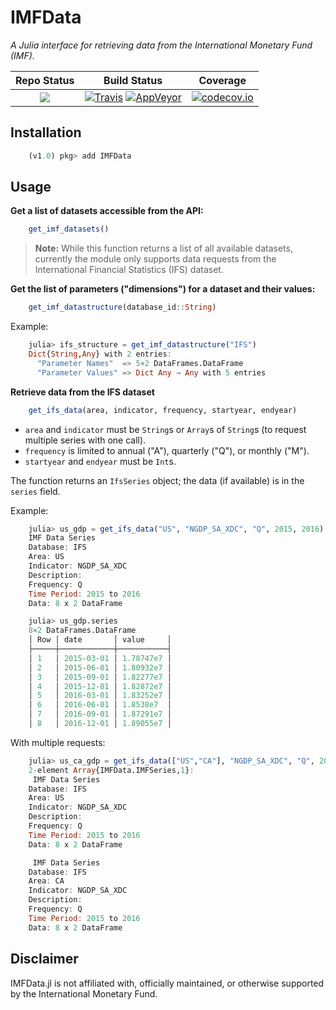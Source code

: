 # IMFData

*A Julia interface for retrieving data from the International Monetary Fund (IMF).*

| **Repo Status** | **Build Status** | **Coverage** |
|:---------------:|:----------------:|:------------:|
|[![][repo-img]][repo-url] | [![Travis][travis-img]][travis-url] [![AppVeyor][appveyor-img]][appveyor-url] | [![codecov.io][codecov-img]][codecov-url] |

## Installation

```julia
    (v1.0) pkg> add IMFData 
```

## Usage

**Get a list of datasets accessible from the API:**

```julia
    get_imf_datasets()
```
> **Note:** While this function returns a list of all available datasets, currently the module only supports data requests from the International Financial Statistics (IFS) dataset.


**Get the list of parameters ("dimensions") for a dataset and their values:**

```julia
    get_imf_datastructure(database_id::String)
```

Example:
```julia
    julia> ifs_structure = get_imf_datastructure("IFS")
    Dict{String,Any} with 2 entries:
      "Parameter Names"  => 5×2 DataFrames.DataFrame
      "Parameter Values" => Dict Any → Any with 5 entries
```

**Retrieve data from the IFS dataset**
```julia
    get_ifs_data(area, indicator, frequency, startyear, endyear)
```
* `area` and `indicator` must be `String`s or `Array`s of `String`s (to request multiple series with one call).
* `frequency` is limited to annual ("A"), quarterly ("Q"), or monthly ("M").
* `startyear` and `endyear` must be `Int`s.

The function returns an `IfsSeries` object; the data (if available) is in the `series` field.

Example:
```julia
    julia> us_gdp = get_ifs_data("US", "NGDP_SA_XDC", "Q", 2015, 2016)
    IMF Data Series
    Database: IFS
    Area: US
    Indicator: NGDP_SA_XDC
    Description:
    Frequency: Q
    Time Period: 2015 to 2016
    Data: 8 x 2 DataFrame

    julia> us_gdp.series
    8×2 DataFrames.DataFrame
    │ Row │ date       │ value     │
    ├─────┼────────────┼───────────┤
    │ 1   │ 2015-03-01 │ 1.78747e7 │
    │ 2   │ 2015-06-01 │ 1.80932e7 │
    │ 3   │ 2015-09-01 │ 1.82277e7 │
    │ 4   │ 2015-12-01 │ 1.82872e7 │
    │ 5   │ 2016-03-01 │ 1.83252e7 │
    │ 6   │ 2016-06-01 │ 1.8538e7  │
    │ 7   │ 2016-09-01 │ 1.87291e7 │
    │ 8   │ 2016-12-01 │ 1.89055e7 │
```
With multiple requests:
```julia
    julia> us_ca_gdp = get_ifs_data(["US","CA"], "NGDP_SA_XDC", "Q", 2015, 2016)
    2-element Array{IMFData.IMFSeries,1}:
     IMF Data Series
    Database: IFS
    Area: US
    Indicator: NGDP_SA_XDC
    Description:
    Frequency: Q
    Time Period: 2015 to 2016
    Data: 8 x 2 DataFrame

     IMF Data Series
    Database: IFS
    Area: CA
    Indicator: NGDP_SA_XDC
    Description:
    Frequency: Q
    Time Period: 2015 to 2016
    Data: 8 x 2 DataFrame
```
## Disclaimer
IMFData.jl is not affiliated with, officially maintained, or otherwise supported by the International Monetary Fund.

[travis-img]: https://travis-ci.org/stephenbnicar/IMFData.jl.svg?branch=master
[travis-url]: https://travis-ci.org/stephenbnicar/IMFData.jl

[appveyor-img]: https://ci.appveyor.com/api/projects/status/x3qvtuuodo24pam3/branch/master?svg=true
[appveyor-url]: https://ci.appveyor.com/project/stephenbnicar/imfdata-jl/branch/master

[coveralls-img]: https://coveralls.io/repos/github/stephenbnicar/IMFData.jl/badge.svg?branch=master
[coveralls-url]: https://coveralls.io/github/stephenbnicar/IMFData.jl?branch=master

[codecov-img]: http://codecov.io/github/stephenbnicar/IMFData.jl/coverage.svg?branch=master
[codecov-url]: http://codecov.io/github/stephenbnicar/IMFData.jl?branch=master

[repo-img]: http://www.repostatus.org/badges/latest/inactive.svg
[repo-url]: http://www.repostatus.org/#inactive
